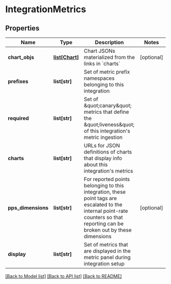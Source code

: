 # IntegrationMetrics

## Properties
Name | Type | Description | Notes
------------ | ------------- | ------------- | -------------
**chart_objs** | [**list[Chart]**](Chart.md) | Chart JSONs materialized from the links in &#x60;charts&#x60; | [optional] 
**prefixes** | **list[str]** | Set of metric prefix namespaces belonging to this integration | 
**required** | **list[str]** | Set of \&quot;canary\&quot; metrics that define the \&quot;liveness\&quot; of this integration&#39;s metric ingestion | 
**charts** | **list[str]** | URLs for JSON definitions of charts that display info about this integration&#39;s metrics | 
**pps_dimensions** | **list[str]** | For reported points belonging to this integration, these point tags are escalated to the internal point-rate counters so that reporting can be broken out by these dimensions | [optional] 
**display** | **list[str]** | Set of metrics that are displayed in the metric panel during integration setup | 

[[Back to Model list]](../README.md#documentation-for-models) [[Back to API list]](../README.md#documentation-for-api-endpoints) [[Back to README]](../README.md)


